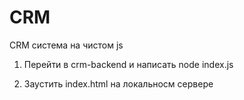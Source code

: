 # CRM
CRM система на чистом js

1. Перейти в crm-backend и написать node index.js

2. Заустить index.html на локальносм сервере
